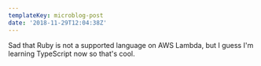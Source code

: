 ```yaml
---
templateKey: microblog-post
date: '2018-11-29T12:04:38Z'
---
```


Sad that Ruby is not a supported language on AWS Lambda, but I guess I'm learning TypeScript now so that's cool.

